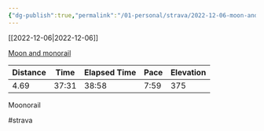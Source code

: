 ```yaml
---
{"dg-publish":true,"permalink":"/01-personal/strava/2022-12-06-moon-and-monorail/"}
---
```



[[2022-12-06\|2022-12-06]]

[Moon and monorail](https://www.strava.com/activities/8217209834)

| Distance | Time  | Elapsed Time | Pace | Elevation |
| -------- | ----- | ------------ | ---- | --------- |
| 4.69     | 37:31 | 38:58        | 7:59 | 375       |


Moonorail

#strava
